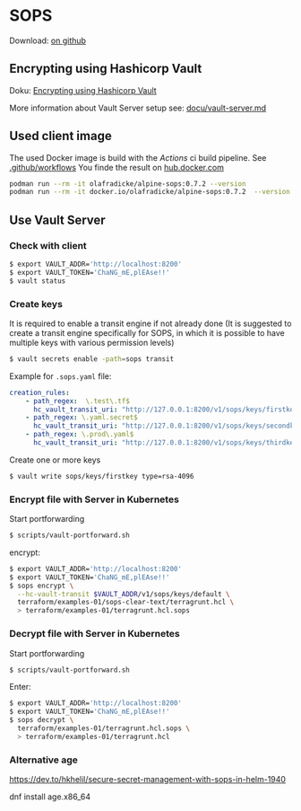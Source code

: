 SOPS
====


Download: [on github](https://github.com/getsops/sops/releases)


Encrypting using Hashicorp Vault
--------------------------------

Doku: [Encrypting using Hashicorp Vault](https://github.com/getsops/sops/?tab=readme-ov-file#encrypting-using-hashicorp-vault)

More information about Vault Server setup see: [docu/vault-server.md](vault-server.md)

Used client image
-----------------

The used Docker image is build with the *Actions* ci build pipeline. See [.github/workflows](../.github/workflows)
You finde the result on [hub.docker.com](https://hub.docker.com/repository/docker/olafradicke/alpine-sops/general)

```bash
podman run --rm -it olafradicke/alpine-sops:0.7.2 --version
podman run --rm -it docker.io/olafradicke/alpine-sops:0.7.2  --version

```

Use Vault Server
----------------

### Check with client

```bash
$ export VAULT_ADDR='http://localhost:8200'
$ export VAULT_TOKEN='ChaNG_mE,plEAse!!'
$ vault status
```

### Create keys

It is required to enable a transit engine if not already done (It is suggested
to create a transit engine specifically for SOPS, in which it is possible to
have multiple keys with various permission levels)

```bash
$ vault secrets enable -path=sops transit
```

Example for `.sops.yaml` file:

```yaml
creation_rules:
    - path_regex:  \.test\.tf$
      hc_vault_transit_uri: "http://127.0.0.1:8200/v1/sops/keys/firstkey"
    - path_regex: \.yaml.secret$
      hc_vault_transit_uri: "http://127.0.0.1:8200/v1/sops/keys/secondkey"
    - path_regex: \.prod\.yaml$
      hc_vault_transit_uri: "http://127.0.0.1:8200/v1/sops/keys/thirdkey"
```

Create one or more keys

```bash
$ vault write sops/keys/firstkey type=rsa-4096
```

### Encrypt file with Server in Kubernetes

Start portforwarding

```bash
$ scripts/vault-portforward.sh
```

encrypt:

```bash
$ export VAULT_ADDR='http://localhost:8200'
$ export VAULT_TOKEN='ChaNG_mE,plEAse!!'
$ sops encrypt \
  --hc-vault-transit $VAULT_ADDR/v1/sops/keys/default \
  terraform/examples-01/sops-clear-text/terragrunt.hcl \
  > terraform/examples-01/terragrunt.hcl.sops
```

### Decrypt  file with Server in Kubernetes

Start portforwarding

```bash
$ scripts/vault-portforward.sh
```

Enter:

```bash
$ export VAULT_ADDR='http://localhost:8200'
$ export VAULT_TOKEN='ChaNG_mE,plEAse!!'
$ sops decrypt \
  terraform/examples-01/terragrunt.hcl.sops \
  > terraform/examples-01/terragrunt.hcl
```

### Alternative age

https://dev.to/hkhelil/secure-secret-management-with-sops-in-helm-1940

dnf install age.x86_64